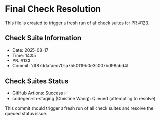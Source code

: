 # Final Check Resolution

This file is created to trigger a fresh run of all check suites for PR #123.

## Check Suite Information
- Date: 2025-08-17
- Time: 14:05
- PR: #123
- Commit: 1df87ddafaed70aa7550119b0e30007bd98abd4f

## Check Suites Status
- GitHub Actions: Success ✅
- codegen-sh-staging (Christine Wang): Queued (attempting to resolve)

This commit should trigger a fresh run of all check suites and resolve the queued status issue.

